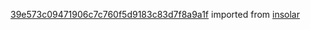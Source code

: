[39e573c09471906c7c760f5d9183c83d7f8a9a1f](https://github.com/insolar/insolar/commit/39e573c09471906c7c760f5d9183c83d7f8a9a1f) imported from [insolar](https://github.com/insolar/insolar)
